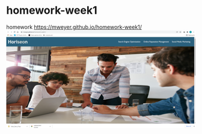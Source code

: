 # homework-week1
homework
https://mweyer.github.io/homework-week1/
![homework image](image\homework-screenshot.png)

